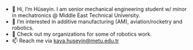- 👋 Hi, I’m Hüseyin. I am senior mechanical engineering student w/ minor in mechatronics @ Middle East Technical University.
- 👀 I’m interested in additive manufacturing (AM), aviation/rocketry and robotics. 
- 🤖 Check out my organizations for some of robotics work.
- 📫 Reach me via kaya.huseyin@metu.edu.tr

<!---
huseyin-24/huseyin-24 is a ✨ special ✨ repository because its `README.md` (this file) appears on your GitHub profile.
You can click the Preview link to take a look at your changes.
--->
